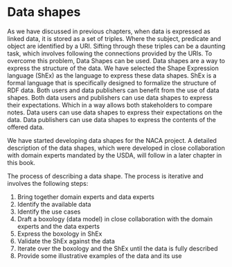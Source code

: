 Data shapes
===========
As we have discussed in previous chapters, when data is expressed as linked data, it is stored as a set of triples. Where the subject, predicate and object are identified by a URI. 
Sifting through these triples can be a daunting task, which involves following the connections provided by the URIs. 
To overcome this problem, Data Shapes can be used. Data shapes are a way to express the structure of the data. We have selected 
the Shape Expression language (ShEx) as the language to express these data shapes. ShEx is a formal language that is specifically
designed to formalize the structure of RDF data.
Both users and data publishers can benefit from the use of data shapes. Both data users and publishers can use data shapes to express their expectations. Which in a way
allows both stakeholders to compare notes. Data users can use data shapes to express their expectations on the data. Data publishers can use data shapes to express the contents of the 
offered data. 

We have started developing data shapes for the NACA project. A detailed description of the data shapes, which were developed in close collaboration with domain experts mandated by the USDA, will follow in a later chapter in this book.

The process of describing a data shape. The process is iterative and involves the following steps:
1. Bring together domain experts and data experts
2. Identify the available data
3. Identify the use cases
4. Draft a boxology (data model) in close collaboration with the domain experts and the data experts
5. Express the boxology in ShEx
6. Validate the ShEx against the data
7. Iterate over the boxology and the ShEx until the data is fully described
8. Provide some illustrative examples of the data and its use

